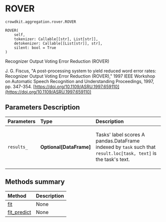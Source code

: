 # ROVER
`crowdkit.aggregation.rover.ROVER`

```
ROVER(
    self,
    tokenizer: Callable[[str], List[str]],
    detokenizer: Callable[[List[str]], str],
    silent: bool = True
)
```

Recognizer Output Voting Error Reduction (ROVER)


J. G. Fiscus,
"A post-processing system to yield reduced word error rates: Recognizer Output Voting Error Reduction (ROVER),"
1997 IEEE Workshop on Automatic Speech Recognition and Understanding Proceedings, 1997, pp. 347-354.
[https://doi.org/10.1109/ASRU.1997.659110](https://doi.org/10.1109/ASRU.1997.659110)

## Parameters Description

| Parameters | Type | Description |
| :----------| :----| :-----------|
`results_`|**Optional\[DataFrame\]**|<p>Tasks&#x27; label scores A pandas.DataFrame indexed by `task` such that `result.loc[task, text]` is the task&#x27;s text.</p>
## Methods summary

| Method | Description |
| :------| :-----------|
[fit](crowdkit.aggregation.rover.ROVER.fit.md)| None
[fit_predict](crowdkit.aggregation.rover.ROVER.fit_predict.md)| None
